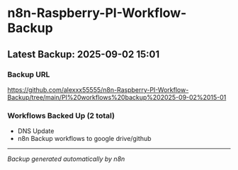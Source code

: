 # n8n-Raspberry-PI-Workflow-Backup

## Latest Backup: 2025-09-02 15:01

### Backup URL
https://github.com/alexxx55555/n8n-Raspberry-PI-Workflow-Backup/tree/main/PI%20workflows%20backup%202025-09-02%2015-01

### Workflows Backed Up (2 total)
- DNS Update
- n8n Backup workflows to google drive/github

---
*Backup generated automatically by n8n*